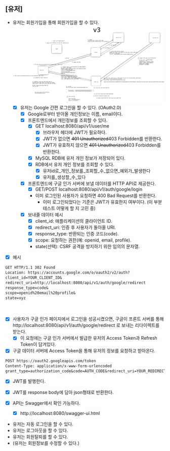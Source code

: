 ## [유저]
- 유저는 회원가입을 통해 회원가입을 할 수 있다.
![OAuthV3.png](OAuthV3.png)
  - [X] 유저는 Google 간편 로그인을 할 수 있다. (OAuth2.0) 
    - [X] Google로부터 받아올 개인정보는 이름, email이다.
    - [X] 프론트엔드에서 개인정보를 조회할 수 있다.
      - [X] GET localhost:8080/api/v1/user/me
        - [X] 브라우저 헤더에 JWT가 필요하다.
        - [X] JWT가 없으면 ~~401 Unauthorized~~403 Forbidden를 반환한다.
        - [X] JWT가 유효하지 않으면 ~~401 Unauthorized~~403 Forbidden를 반환한다.
      - [X] MySQL RDB에 유저 개인 정보가 저장되어 있다.
      - [X] RDB에서 유저 개인 정보를 조회할 수 있다.
        - [X] 유저id로_개인_정보를_조회할_수_없으면_예외가_발생한다
        - [X] 유저를_생성할_수_있다
    - [X] 프론트엔드에 구글 인가 서버에 보낼 데이터를 HTTP API로 제공한다. 
      - [X] GET/POST localhost:8080/api/v1/auth/google/login 
      - 이미 로그인된 사용자가 요청하면 400 Bad Request를 반환한다.
        - 이미 로그인되었다는 기준은 JWT가 유효한지 여부이다. (이 부분 테스트 어떻게 할 지 고민 중)
    - [X] 보내줄 데이터 예시
      - [X] client_id: 애플리케이션의 클라이언트 ID.
      - [X] redirect_uri: 인증 후 사용자가 돌아올 URI.
      - [X] response_type: 반환되는 인증 코드(code).
      - [X] scope: 요청하는 권한(예: openid, email, profile).
      - state(선택): CSRF 공격을 방지하기 위한 임의의 문자열.
- [X] 예시
~~~
GET HTTP/1.1 302 Found
Location: https://accounts.google.com/o/oauth2/v2/auth?
client_id=YOUR_CLIENT_ID&
redirect_uri=http://localhost:8080/api/v1/auth/google/redirect
response_type=code&
scope=openid%20email%20profile&
state=xyz  
~~~   
ㅤ
- [X] 사용자가 구글 인가 페이지에서 로그인을 성공시켰으면, 구글이 프론트 서버를 통해 http://localhost:8080/api/v1/auth/google/redirect 로 보내는 리다이렉트를 받는다.
  - [X] 이 요청에는 구글 인가 서버에서 발급한 유저의 Access Token과 Refresh Token이 담겨있다.
- [X] 구글 데이터 서버에 Access Token을 통해 유저의 정보를 요청하고 받아온다.
~~~
POST https://oauth2.googleapis.com/token
Content-Type: application/x-www-form-urlencoded
grant_type=authorization_code&code=AUTH_CODE&redirect_uri=YOUR_REDIRECT_URI&client_id=YOUR_CLIENT_ID&client_secret=YOUR_CLIENT_SECRET
~~~
- [X] JWT를 발행한다.
- [X] JWT를 response body에 담아 json형태로 반환한다.

- [X] API는 Swagger에서 확인 가능하다.
  - [X] http://localhost:8080/swagger-ui.html

- 유저는 자동 로그인을 할 수 있다.
- 유저는 로그아웃을 할 수 있다.
- 유저는 회원탈퇴를 할 수 있다.
- (유저는 회원정보를 수정할 수 있다.)
